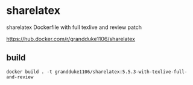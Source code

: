 # sharelatex
sharelatex Dockerfile with full texlive and review patch

<https://hub.docker.com/r/grandduke1106/sharelatex>

## build
```
docker build . -t grandduke1106/sharelatex:5.5.3-with-texlive-full-and-review
```
